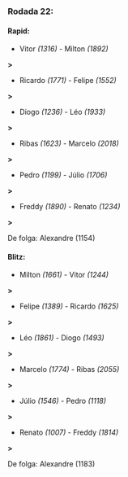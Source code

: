 ### Rodada 22:

#### Rapid:

* Vitor *(1316)*     -     Milton *(1892)*

 **>** 
* Ricardo *(1771)*     -     Felipe *(1552)*

 **>** 
* Diogo *(1236)*     -     Léo *(1933)*

 **>** 
* Ribas *(1623)*     -     Marcelo *(2018)*

 **>** 
* Pedro *(1199)*     -     Júlio *(1706)*

 **>** 
* Freddy *(1890)*     -     Renato *(1234)*

 **>** 

De folga: Alexandre (1154)

#### Blitz:

* Milton *(1661)*     -     Vitor *(1244)*

 **>** 
* Felipe *(1389)*     -     Ricardo *(1625)*

 **>** 
* Léo *(1861)*     -     Diogo *(1493)*

 **>** 
* Marcelo *(1774)*     -     Ribas *(2055)*

 **>** 
* Júlio *(1546)*     -     Pedro *(1118)*

 **>** 
* Renato *(1007)*     -     Freddy *(1814)*

 **>** 

De folga: Alexandre (1183)

